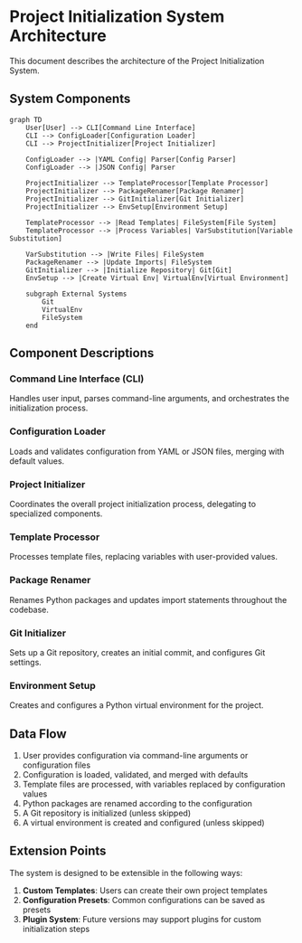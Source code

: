 # Project Initialization System Architecture

This document describes the architecture of the Project Initialization System.

## System Components

```mermaid
graph TD
    User[User] --> CLI[Command Line Interface]
    CLI --> ConfigLoader[Configuration Loader]
    CLI --> ProjectInitializer[Project Initializer]

    ConfigLoader --> |YAML Config| Parser[Config Parser]
    ConfigLoader --> |JSON Config| Parser

    ProjectInitializer --> TemplateProcessor[Template Processor]
    ProjectInitializer --> PackageRenamer[Package Renamer]
    ProjectInitializer --> GitInitializer[Git Initializer]
    ProjectInitializer --> EnvSetup[Environment Setup]

    TemplateProcessor --> |Read Templates| FileSystem[File System]
    TemplateProcessor --> |Process Variables| VarSubstitution[Variable Substitution]

    VarSubstitution --> |Write Files| FileSystem
    PackageRenamer --> |Update Imports| FileSystem
    GitInitializer --> |Initialize Repository| Git[Git]
    EnvSetup --> |Create Virtual Env| VirtualEnv[Virtual Environment]

    subgraph External Systems
        Git
        VirtualEnv
        FileSystem
    end
```

## Component Descriptions

### Command Line Interface (CLI)

Handles user input, parses command-line arguments, and orchestrates the initialization process.

### Configuration Loader

Loads and validates configuration from YAML or JSON files, merging with default values.

### Project Initializer

Coordinates the overall project initialization process, delegating to specialized components.

### Template Processor

Processes template files, replacing variables with user-provided values.

### Package Renamer

Renames Python packages and updates import statements throughout the codebase.

### Git Initializer

Sets up a Git repository, creates an initial commit, and configures Git settings.

### Environment Setup

Creates and configures a Python virtual environment for the project.

## Data Flow

1. User provides configuration via command-line arguments or configuration files
1. Configuration is loaded, validated, and merged with defaults
1. Template files are processed, with variables replaced by configuration values
1. Python packages are renamed according to the configuration
1. A Git repository is initialized (unless skipped)
1. A virtual environment is created and configured (unless skipped)

## Extension Points

The system is designed to be extensible in the following ways:

1. **Custom Templates**: Users can create their own project templates
1. **Configuration Presets**: Common configurations can be saved as presets
1. **Plugin System**: Future versions may support plugins for custom initialization steps
